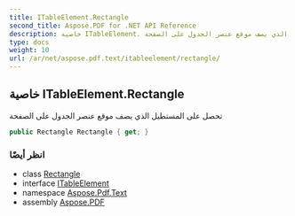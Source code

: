 ```yaml
---
title: ITableElement.Rectangle
second_title: Aspose.PDF for .NET API Reference
description: خاصية ITableElement. تحصل على المستطيل الذي يصف موقع عنصر الجدول على الصفحة
type: docs
weight: 10
url: /ar/net/aspose.pdf.text/itableelement/rectangle/
---
```

## خاصية ITableElement.Rectangle

تحصل على المستطيل الذي يصف موقع عنصر الجدول على الصفحة

```csharp
public Rectangle Rectangle { get; }
```

### انظر أيضًا

* class [Rectangle](../../../aspose.pdf/rectangle/)
* interface [ITableElement](../)
* namespace [Aspose.Pdf.Text](../../../aspose.pdf.text/)
* assembly [Aspose.PDF](../../../)